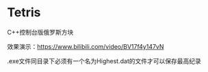 # Tetris
C++控制台版俄罗斯方块

效果演示：https://www.bilibili.com/video/BV17f4y147vN 

.exe文件同目录下必须有一个名为Highest.dat的文件才可以保存最高纪录

